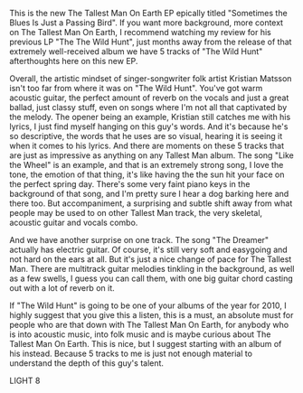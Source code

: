 This is the new The Tallest Man On Earth EP epically titled "Sometimes the Blues Is Just a Passing Bird". If you want more background, more context on The Tallest Man On Earth, I recommend watching my review for his previous LP "The The Wild Hunt", just months away from the release of that extremely well-received album we have 5 tracks of "The Wild Hunt" afterthoughts here on this new EP.

Overall, the artistic mindset of singer-songwriter folk artist Kristian Matsson isn't too far from where it was on "The Wild Hunt". You've got warm acoustic guitar, the perfect amount of reverb on the vocals and just a great ballad, just classy stuff, even on songs where I'm not all that captivated by the melody. The opener being an example, Kristian still catches me with his lyrics, I just find myself hanging on this guy's words. And it's because he's so descriptive, the words that he uses are so visual, hearing it is seeing it when it comes to his lyrics. And there are moments on these 5 tracks that are just as impressive as anything on any Tallest Man album. The song "Like the Wheel" is an example, and that is an extremely strong song, I love the tone, the emotion of that thing, it's like having the the sun hit your face on the perfect spring day. There's some very faint piano keys in the background of that song, and I'm pretty sure I hear a dog barking here and there too. But accompaniment, a surprising and subtle shift away from what people may be used to on other Tallest Man track, the very skeletal, acoustic guitar and vocals combo.

And we have another surprise on one track. The song "The Dreamer" actually has electric guitar. Of course, it's still very soft and easygoing and not hard on the ears at all. But it's just a nice change of pace for The Tallest Man. There are multitrack guitar melodies tinkling in the background, as well as a few swells, I guess you can call them, with one big guitar chord casting out with a lot of reverb on it.

If "The Wild Hunt" is going to be one of your albums of the year for 2010, I highly suggest that you give this a listen, this is a must, an absolute must for people who are that down with The Tallest Man On Earth, for anybody who is into acoustic music, into folk music and is maybe curious about The Tallest Man On Earth. This is nice, but I suggest starting with an album of his instead. Because 5 tracks to me is just not enough material to understand the depth of this guy's talent.

LIGHT 8
